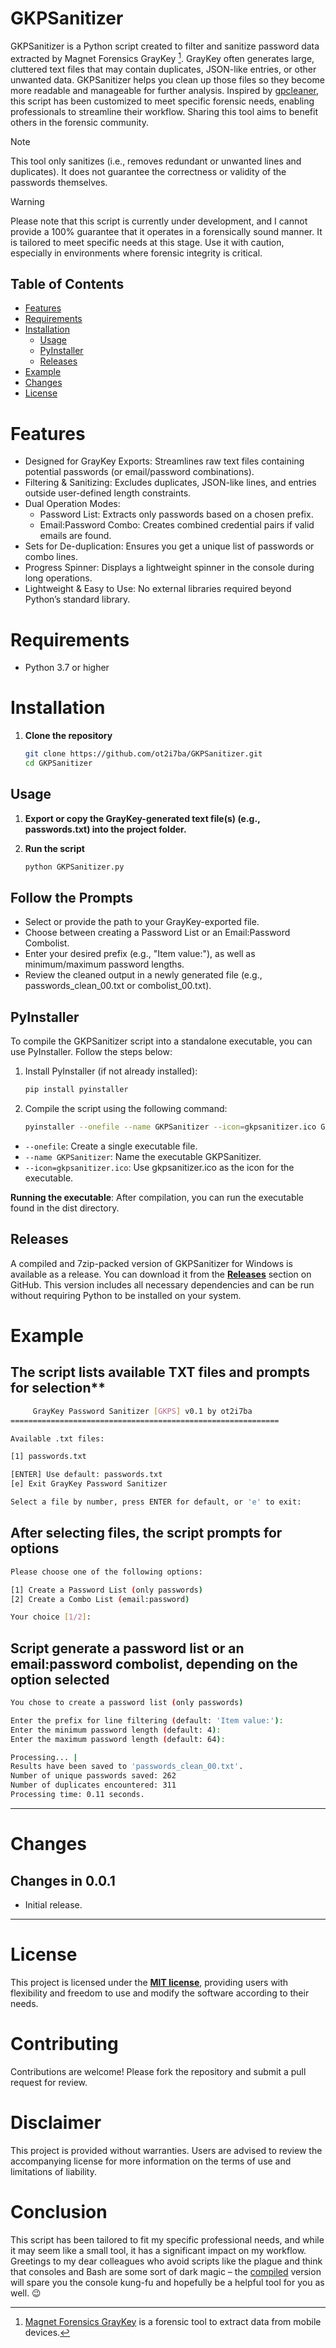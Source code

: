 # GKPSanitizer
GKPSanitizer is a Python script created to filter and sanitize password data extracted by Magnet Forensics GrayKey [^1]. GrayKey often generates large, cluttered text files that may contain duplicates, JSON-like entries, or other unwanted data. GKPSanitizer helps you clean up those files so they become more readable and manageable for further analysis. Inspired by [gpcleaner](https://github.com/ot2i7ba/gpcleaner), this script has been customized to meet specific forensic needs, enabling professionals to streamline their workflow. Sharing this tool aims to benefit others in the forensic community.

> [!NOTE]
> This tool only sanitizes (i.e., removes redundant or unwanted lines and duplicates). It does not guarantee the correctness or validity of the passwords themselves.

> [!WARNING]
Please note that this script is currently under development, and I cannot provide a 100% guarantee that it operates in a forensically sound manner. It is tailored to meet specific needs at this stage. Use it with caution, especially in environments where forensic integrity is critical.

## Table of Contents
- [Features](#features)
- [Requirements](#requirements)
- [Installation](#installation)
   - [Usage](#usage)
   - [PyInstaller](#pyinstaller)
   - [Releases](#releases)
- [Example](#example)
- [Changes](#changes)
- [License](#license)

# Features
- Designed for GrayKey Exports: Streamlines raw text files containing potential passwords (or email/password combinations).
- Filtering & Sanitizing: Excludes duplicates, JSON-like lines, and entries outside user-defined length constraints.
- Dual Operation Modes:
  - Password List: Extracts only passwords based on a chosen prefix.
  - Email:Password Combo: Creates combined credential pairs if valid emails are found.
- Sets for De-duplication: Ensures you get a unique list of passwords or combo lines.
- Progress Spinner: Displays a lightweight spinner in the console during long operations.
- Lightweight & Easy to Use: No external libraries required beyond Python’s standard library.

# Requirements
- Python 3.7 or higher

# Installation
1. **Clone the repository**

   ```sh
   git clone https://github.com/ot2i7ba/GKPSanitizer.git
   cd GKPSanitizer
   ```

## Usage
1. **Export or copy the GrayKey-generated text file(s) (e.g., passwords.txt) into the project folder.**

2. **Run the script**
   ```sh
   python GKPSanitizer.py
   ```

## Follow the Prompts
- Select or provide the path to your GrayKey-exported file.
- Choose between creating a Password List or an Email:Password Combolist.
- Enter your desired prefix (e.g., "Item value:"), as well as minimum/maximum password lengths.
- Review the cleaned output in a newly generated file (e.g., passwords_clean_00.txt or combolist_00.txt).

## PyInstaller
To compile the GKPSanitizer script into a standalone executable, you can use PyInstaller. Follow the steps below:

1. Install PyInstaller (if not already installed):
   ```bash
   pip install pyinstaller
   ```

2. Compile the script using the following command:
   ```bash
   pyinstaller --onefile --name GKPSanitizer --icon=gkpsanitizer.ico GKPSanitizer.py
   ```

- `--onefile`: Create a single executable file.
- `--name GKPSanitizer`: Name the executable GKPSanitizer.
- `--icon=gkpsanitizer.ico`: Use gkpsanitizer.ico as the icon for the executable.

**Running the executable**: After compilation, you can run the executable found in the dist directory.

## Releases
A compiled and 7zip-packed version of GKPSanitizer for Windows is available as a release. You can download it from the **[Releases](https://github.com/ot2i7ba/GKPSanitizer/releases)** section on GitHub. This version includes all necessary dependencies and can be run without requiring Python to be installed on your system.

# Example

## The script lists available TXT files and prompts for selection**
   ```sh
        GrayKey Password Sanitizer [GKPS] v0.1 by ot2i7ba
   ============================================================
   
   Available .txt files:
   
   [1] passwords.txt
   
   [ENTER] Use default: passwords.txt
   [e] Exit GrayKey Password Sanitizer

   Select a file by number, press ENTER for default, or 'e' to exit:
   ```

## After selecting files, the script prompts for options
   ```sh
   Please choose one of the following options:
   
   [1] Create a Password List (only passwords)
   [2] Create a Combo List (email:password)
   
   Your choice [1/2]:
   ```

## Script generate a password list or an email:password combolist, depending on the option selected
   ```sh
   You chose to create a password list (only passwords)
   
   Enter the prefix for line filtering (default: 'Item value:'):
   Enter the minimum password length (default: 4):
   Enter the maximum password length (default: 64):
   
   Processing... |
   Results have been saved to 'passwords_clean_00.txt'.
   Number of unique passwords saved: 262
   Number of duplicates encountered: 311
   Processing time: 0.11 seconds.
   ```

___

# Changes

## Changes in 0.0.1
- Initial release.

___

# License
This project is licensed under the **[MIT license](https://github.com/ot2i7ba/GKPSanitizer/blob/main/LICENSE)**, providing users with flexibility and freedom to use and modify the software according to their needs.

# Contributing
Contributions are welcome! Please fork the repository and submit a pull request for review.

# Disclaimer
This project is provided without warranties. Users are advised to review the accompanying license for more information on the terms of use and limitations of liability.

# Conclusion
This script has been tailored to fit my specific professional needs, and while it may seem like a small tool, it has a significant impact on my workflow. Greetings to my dear colleagues who avoid scripts like the plague and think that consoles and Bash are some sort of dark magic – the [compiled](https://github.com/ot2i7ba/GKPSanitizer/releases) version will spare you the console kung-fu and hopefully be a helpful tool for you as well. 😉

[^1]: [Magnet Forensics GrayKey](https://www.magnetforensics.com/de/products/magnet-graykey/) is a forensic tool to extract data from mobile devices.

